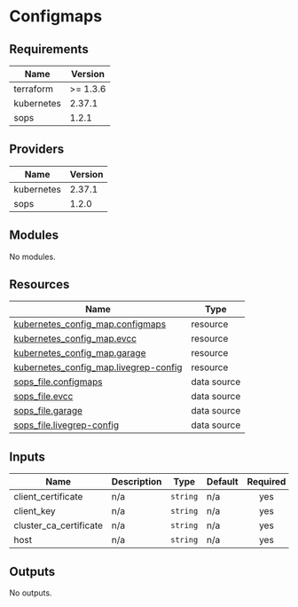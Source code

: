 # Configmaps


<!-- BEGIN_TF_DOCS -->
## Requirements

| Name | Version |
|------|---------|
| terraform | >= 1.3.6 |
| kubernetes | 2.37.1 |
| sops | 1.2.1 |

## Providers

| Name | Version |
|------|---------|
| kubernetes | 2.37.1 |
| sops | 1.2.0 |

## Modules

No modules.

## Resources

| Name | Type |
|------|------|
| [kubernetes_config_map.configmaps](https://registry.terraform.io/providers/hashicorp/kubernetes/2.37.1/docs/resources/config_map) | resource |
| [kubernetes_config_map.evcc](https://registry.terraform.io/providers/hashicorp/kubernetes/2.37.1/docs/resources/config_map) | resource |
| [kubernetes_config_map.garage](https://registry.terraform.io/providers/hashicorp/kubernetes/2.37.1/docs/resources/config_map) | resource |
| [kubernetes_config_map.livegrep-config](https://registry.terraform.io/providers/hashicorp/kubernetes/2.37.1/docs/resources/config_map) | resource |
| [sops_file.configmaps](https://registry.terraform.io/providers/carlpett/sops/1.2.1/docs/data-sources/file) | data source |
| [sops_file.evcc](https://registry.terraform.io/providers/carlpett/sops/1.2.1/docs/data-sources/file) | data source |
| [sops_file.garage](https://registry.terraform.io/providers/carlpett/sops/1.2.1/docs/data-sources/file) | data source |
| [sops_file.livegrep-config](https://registry.terraform.io/providers/carlpett/sops/1.2.1/docs/data-sources/file) | data source |

## Inputs

| Name | Description | Type | Default | Required |
|------|-------------|------|---------|:--------:|
| client\_certificate | n/a | `string` | n/a | yes |
| client\_key | n/a | `string` | n/a | yes |
| cluster\_ca\_certificate | n/a | `string` | n/a | yes |
| host | n/a | `string` | n/a | yes |

## Outputs

No outputs.
<!-- END_TF_DOCS -->
